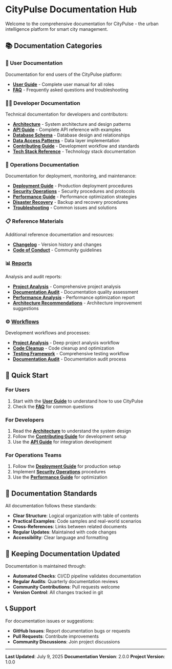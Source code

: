 # CityPulse Documentation Hub

Welcome to the comprehensive documentation for CityPulse - the urban intelligence platform for smart city management.

## 📚 Documentation Categories

### 🎯 User Documentation
Documentation for end users of the CityPulse platform:
- **[User Guide](./USER_GUIDE.md)** - Complete user manual for all roles
- **[FAQ](./FAQ.md)** - Frequently asked questions and troubleshooting

### 👨‍💻 Developer Documentation
Technical documentation for developers and contributors:
- **[Architecture](./ARCHITECTURE.md)** - System architecture and design patterns
- **[API Guide](./API_GUIDE.md)** - Complete API reference with examples
- **[Database Schema](./DATABASE_SCHEMA.md)** - Database design and relationships
- **[Data Access Patterns](./DATA_ACCESS_PATTERNS.md)** - Data layer implementation
- **[Contributing Guide](./CONTRIBUTING.md)** - Development workflow and standards
- **[Tech Stack Reference](./TECH_STACK_REFERENCE.md)** - Technology stack documentation

### 🚀 Operations Documentation
Documentation for deployment, monitoring, and maintenance:
- **[Deployment Guide](./DEPLOYMENT.md)** - Production deployment procedures
- **[Security Operations](./SECURITY_OPERATIONS.md)** - Security procedures and protocols
- **[Performance Guide](./PERFORMANCE_GUIDE.md)** - Performance optimization strategies
- **[Disaster Recovery](./DISASTER_RECOVERY.md)** - Backup and recovery procedures
- **[Troubleshooting](./TROUBLESHOOTING.md)** - Common issues and solutions

### 📋 Reference Materials
Additional reference documentation and resources:
- **[Changelog](./CHANGELOG.md)** - Version history and changes
- **[Code of Conduct](./CODE_OF_CONDUCT.md)** - Community guidelines

### 📊 [Reports](../reports/)
Analysis and audit reports:
- **[Project Analysis](../reports/deep-project-analysis-and-understanding.md)** - Comprehensive project analysis
- **[Documentation Audit](../reports/documentation-audit-report.md)** - Documentation quality assessment
- **[Performance Analysis](../reports/performance-optimization-report.md)** - Performance optimization report
- **[Architecture Recommendations](../reports/architecture-enhancement-recommendations.md)** - Architecture improvement suggestions

### ⚙️ [Workflows](../.windsurf/workflows/)
Development workflows and processes:
- **[Project Analysis](../.windsurf/workflows/step1-deep-project-analysis-and-understanding.md)** - Deep project analysis workflow
- **[Code Cleanup](../.windsurf/workflows/step2-intellignet-cleanup-and-redundancy-removal.md)** - Code cleanup and optimization
- **[Testing Framework](../.windsurf/workflows/step4-comprehensive-testing-and-validation.md)** - Comprehensive testing workflow
- **[Documentation Audit](../.windsurf/workflows/step5-comprehensive-documentation-audit-and-creation.md)** - Documentation audit process

## 🚀 Quick Start

### For Users
1. Start with the **[User Guide](./USER_GUIDE.md)** to understand how to use CityPulse
2. Check the **[FAQ](./FAQ.md)** for common questions

### For Developers
1. Read the **[Architecture](./ARCHITECTURE.md)** to understand the system design
2. Follow the **[Contributing Guide](./CONTRIBUTING.md)** for development setup
3. Use the **[API Guide](./API_GUIDE.md)** for integration development

### For Operations Teams
1. Follow the **[Deployment Guide](./DEPLOYMENT.md)** for production setup
2. Implement **[Security Operations](./SECURITY_OPERATIONS.md)** procedures
3. Use the **[Performance Guide](./PERFORMANCE_GUIDE.md)** for optimization

## 📖 Documentation Standards

All documentation follows these standards:
- **Clear Structure**: Logical organization with table of contents
- **Practical Examples**: Code samples and real-world scenarios
- **Cross-References**: Links between related documents
- **Regular Updates**: Maintained with code changes
- **Accessibility**: Clear language and formatting

## 🔄 Keeping Documentation Updated

Documentation is maintained through:
- **Automated Checks**: CI/CD pipeline validates documentation
- **Regular Audits**: Quarterly documentation reviews
- **Community Contributions**: Pull requests welcome
- **Version Control**: All changes tracked in git

## 📞 Support

For documentation issues or suggestions:
- **GitHub Issues**: Report documentation bugs or requests
- **Pull Requests**: Contribute improvements
- **Community Discussions**: Join project discussions

---

**Last Updated**: July 9, 2025
**Documentation Version**: 2.0.0
**Project Version**: 1.0.0

